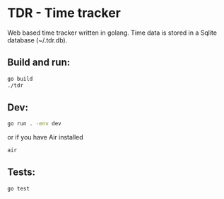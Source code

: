 # TDR - Time tracker

Web based time tracker written in golang. Time data is stored in a Sqlite database (~/.tdr.db).

## Build and run:

```bash
go build
./tdr
```

## Dev:

```bash
go run . -env dev
```
or if you have Air installed

```bash
air
```

## Tests:

```bash
go test
```
